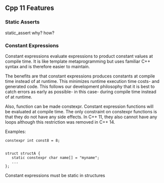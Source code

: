 ## Cpp 11 Features

### Static Asserts

static_assert why? how?


### Constant Expressions

Constant expressions evaluate expressions to product constant
values at compile time.  It is like template metaprogramming but 
uses familiar C++ syntax and is therefore easier to maintain. 

The benefits are that constant expressions produces constants at 
compile time instead of at runtime.  This minimizes runtime 
execution time costs- and generated code.  This follows our 
development philosophy that it is best to catch errors as early
as possible- in this case- during compile time instead of at runtime.

Also, function can be made constexpr.  Constant expression functions
will be evaluated at compile time.  The only constraint on constexpr
functions is that they do not have any side effects.  In C++ 11, 
they also cannot have any loops although this restriction was removed
in C++ 14.


Examples:

~~~
constexpr int const8 = 8;


struct structA {
   static constexpr char name[] = "myname";
   ...
};

~~~

Constant expressions must be static in structures


